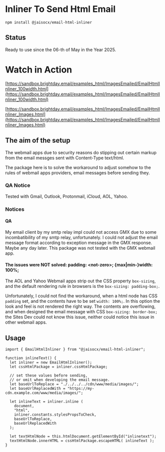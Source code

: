 # Inliner To Send Html Email

```
npm install @jaisocx/email-html-inliner
```


## Status
Ready to use since the 06-th of May in the Year 2025.


# Watch in Action

[https://sandbox.brightday.email/examples_html/ImagesEmailed/EmailHtmlInliner_100width.html](https://sandbox.brightday.email/examples_html/ImagesEmailed/EmailHtmlInliner_100width.html)


[https://sandbox.brightday.email/examples_html/ImagesEmailed/EmailHtmlInliner_Images.html](https://sandbox.brightday.email/examples_html/ImagesEmailed/EmailHtmlInliner_Images.html)




## The aim of the setup

The webmail apps due to security reasons do stipping out certain markup from the email messges sent with Content-Type text/html.


The package here is to solve the workaround to adjust somehow to the rules of webmail apps providers, email messages before sending they.



### QA Notice
Tested with Gmail, Outlook, Protonmail, iCloud, AOL, Yahoo.


### Notices

#### QA
My email client by my smtp relay impl could not access GMX due to some incombatibility of my smtp relay, unfortunately. I could not adjust the email message format according to exception message in the GMX response. Maybe any day later. This package was not tested with the GMX webmail app.

#### The issues were NOT solved: padding: &lt;not-zero&gt;; {max|min-}width: 100%;
The AOL and Yahoo Webmail apps strip out the CSS property `box-sizing`, and the default rendering rule in browsers is the `box-sizing: padding-box;`.

Unfortunately, I could not find the workaround, when a html node has CSS `padding` set, and the contents have to be set `width: 100%;`. In this option the look and feel is not rendered the right way. The contents are overflowing, and when designed the email message with CSS `box-sizing: border-box;` the Sites Dev could not know this issue, neither could notice this issue in other webmail apps.





## Usage

```
import { EmailHtmlInliner } from "@jaisocx/email-html-inliner";

function inlineText() {
  let inliner = new EmailHtmlInliner();
  let cssHtmlPackage = inliner.cssHtmlPackage;

  // set these values before sending,
  // or omit when developing the email message.
  let baseUrlToReplace = "./../../../cdn/www/media/images/";
  let baseUrlReplacedWith = "https://my-cdn.example.com/www/media/images/";

  let inlineText = inliner.inline (
    document,
    "html",
    inliner.constants.stylesPropsToCheck,
    baseUrlToReplace,
    baseUrlReplacedWith
  );

  let textHtmlNode = this.htmlDocument.getElementById("inlinetext");
  textHtmlNode.innerHTML = cssHtmlPackage.escapeHTML( inlineText );
}
```





